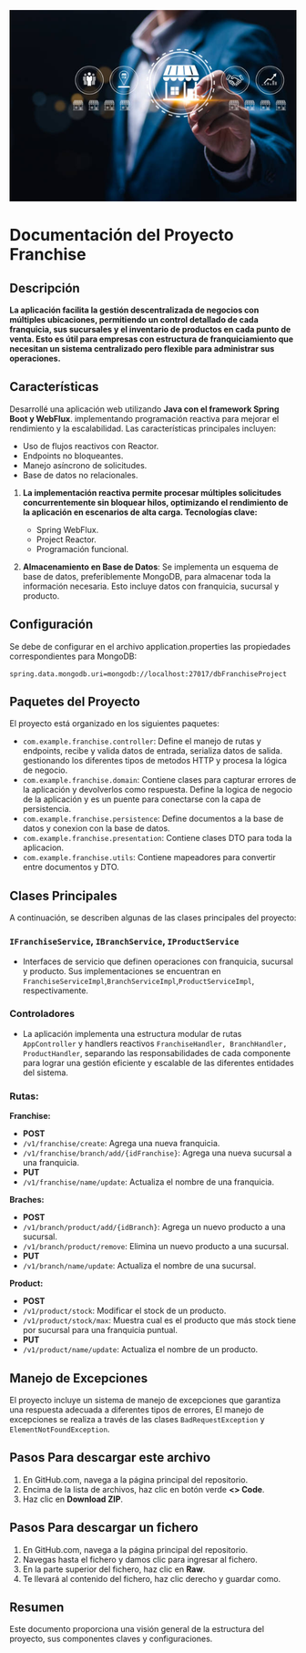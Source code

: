 ![Descripción alternativa](src/main/resources/static/franchise.jpg)

# Documentación del Proyecto Franchise

## Descripción
**La aplicación facilita la gestión descentralizada de negocios con múltiples ubicaciones, permitiendo un control detallado de cada franquicia, sus sucursales y el inventario de productos en cada punto de venta. Esto es útil para empresas con estructura de franquiciamiento que necesitan un sistema centralizado pero flexible para administrar sus operaciones.**

## Características
Desarrollé una aplicación web utilizando **Java con el framework Spring Boot y WebFlux**. implementando programación reactiva para mejorar el rendimiento y la escalabilidad. Las características principales incluyen:
   - Uso de flujos reactivos con Reactor.
   - Endpoints no bloqueantes.
   - Manejo asíncrono de solicitudes.
   - Base de datos no relacionales.
1. **La implementación reactiva permite procesar múltiples solicitudes concurrentemente sin bloquear hilos, optimizando el rendimiento de la aplicación en escenarios de alta carga. Tecnologías clave:**
    - Spring WebFlux.
    - Project Reactor.
    - Programación funcional.

2. **Almacenamiento en Base de Datos**: Se implementa un esquema de base de datos, preferiblemente MongoDB, para almacenar toda la información necesaria. Esto incluye datos con franquicia, sucursal y producto.

## Configuración
Se debe de configurar en el archivo application.properties las propiedades correspondientes para MongoDB:
```properties
spring.data.mongodb.uri=mongodb://localhost:27017/dbFranchiseProject
```
## Paquetes del Proyecto
El proyecto está organizado en los siguientes paquetes:

- `com.example.franchise.controller`: Define el manejo de rutas y endpoints, recibe y valida datos de entrada, serializa datos de salida. gestionando los diferentes tipos de metodos HTTP y procesa la lógica de negocio.
- `com.example.franchise.domain`: Contiene clases para capturar errores de la aplicación y devolverlos como respuesta. Define la logica de negocio de la aplicación y es un puente para conectarse con la capa de persistencia.
- `com.example.franchise.persistence`: Define documentos a la base de datos y conexion con la base de datos.
- `com.example.franchise.presentation`: Contiene clases DTO para toda la aplicacion.
- `com.example.franchise.utils`: Contiene mapeadores para convertir entre documentos y DTO.

## Clases Principales
A continuación, se describen algunas de las clases principales del proyecto:

### `IFranchiseService`, `IBranchService`, `IProductService`
- Interfaces de servicio que definen operaciones con franquicia, sucursal y producto. Sus implementaciones se encuentran en `FranchiseServiceImpl`,`BranchServiceImpl`,`ProductServiceImpl`, respectivamente.
### Controladores
- La aplicación implementa una estructura modular de rutas `AppController` y handlers reactivos `FranchiseHandler, BranchHandler, ProductHandler`, separando las responsabilidades de cada componente para lograr una gestión eficiente y escalable de las diferentes entidades del sistema.

### Rutas:

**Franchise:**

- **POST**
- `/v1/franchise/create`: Agrega una nueva franquicia.
- `/v1/franchise/branch/add/{idFranchise}`: Agrega una nueva sucursal a una franquicia.
- **PUT**
- `/v1/franchise/name/update`: Actualiza el nombre de una franquicia.

**Braches:**

- **POST**
- `/v1/branch/product/add/{idBranch}`: Agrega un nuevo producto a una sucursal.
- `/v1/branch/product/remove`: Elimina un nuevo producto a una sucursal.
- **PUT**
- `/v1/branch/name/update`: Actualiza el nombre de una sucursal.

**Product:**

- **POST**
- `/v1/product/stock`: Modificar el stock de un producto.
- `/v1/product/stock/max`: Muestra cual es el producto que más stock tiene por sucursal para una franquicia puntual.
- **PUT**
- `/v1/product/name/update`: Actualiza el nombre de un producto.

## Manejo de Excepciones
El proyecto incluye un sistema de manejo de excepciones que garantiza una respuesta adecuada a diferentes tipos de errores, El manejo de excepciones se realiza a través de las clases `BadRequestException` y `ElementNotFoundException`.

## Pasos Para descargar este archivo
1. En GitHub.com, navega a la página principal del repositorio.
2. Encima de la lista de archivos, haz clic en botón verde **<> Code**.
3. Haz clic en **Download ZIP**.

## Pasos Para descargar un fichero
1. En GitHub.com, navega a la página principal del repositorio.
2. Navegas hasta el fichero y damos clic para ingresar al fichero.
2. En la parte superior del fichero, haz clic en **Raw**.
3. Te llevará al contenido del fichero, haz clic derecho y guardar como.

## Resumen
Este documento proporciona una visión general de la estructura del proyecto, sus componentes claves y configuraciones.
